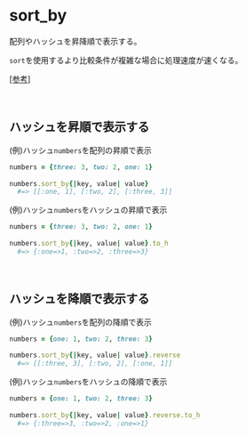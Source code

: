 # sort_by
  
配列やハッシュを昇降順で表示する。
  
`sort`を使用するより比較条件が複雑な場合に処理速度が速くなる。  
  
[[参考]](https://docs.ruby-lang.org/ja/latest/method/Enumerable/i/sort_by.html)
  
<br>

## ハッシュを昇順で表示する
(例)ハッシュ`numbers`を配列の昇順で表示
```rb
numbers = {three: 3, two: 2, one: 1}
  
numbers.sort_by{|key, value| value}
  #=> [[:one, 1], [:two, 2], [:three, 3]]
```
  
(例)ハッシュ`numbers`をハッシュの昇順で表示
```rb
numbers = {three: 3, two: 2, one: 1}
  
numbers.sort_by{|key, value| value}.to_h
  #=> {:one=>1, :two=>2, :three=>3}
```

<br>

## ハッシュを降順で表示する
(例)ハッシュ`numbers`を配列の降順で表示
```rb
numbers = {one: 1, two: 2, three: 3}
  
numbers.sort_by{|key, value| value}.reverse
  #=> [[:three, 3], [:two, 2], [:one, 1]]
```
  
(例)ハッシュ`numbers`をハッシュの降順で表示
```rb
numbers = {one: 1, two: 2, three: 3}
  
numbers.sort_by{|key, value| value}.reverse.to_h
  #=> {:three=>3, :two=>2, :one=>1}
```
